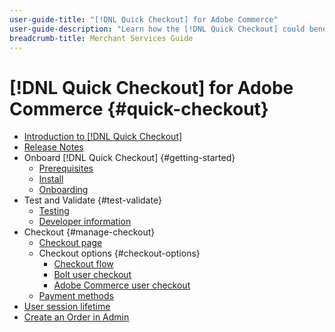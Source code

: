```yaml
---
user-guide-title: "[!DNL Quick Checkout] for Adobe Commerce"
user-guide-description: "Learn how the [!DNL Quick Checkout] could benefit your Adobe Commerce instance and how to successfully onboard and set up the extension."
breadcrumb-title: Merchant Services Guide
---
```


# [!DNL Quick Checkout] for Adobe Commerce {#quick-checkout}

- [Introduction to [!DNL Quick Checkout]](overview.md)
- [Release Notes](release-notes.md)
- Onboard [!DNL Quick Checkout] {#getting-started}
  - [Prerequisites](prerequisites.md)
  - [Install](install.md)
  - [Onboarding](onboarding.md)
- Test and Validate {#test-validate}
  - [Testing](testing.md)
  - [Developer information](developer.md)
- Checkout {#manage-checkout}
  - [Checkout page](checkout-page.md)
  - Checkout options {#checkout-options}
    - [Checkout flow](checkout-flow.md)
    - [Bolt user checkout](checkout-bolt.md)
    - [Adobe Commerce user checkout](checkout-adobe-commerce.md)
  - [Payment methods](payment-methods.md)
- [User session lifetime](user-session-lifetime.md)
- [Create an Order in Admin](create-order-admin.md)
